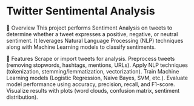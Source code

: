 # Twitter Sentimental Analysis
📌 Overview
    This project performs Sentiment Analysis on tweets to determine whether a tweet expresses a positive, negative, or neutral sentiment.
    It leverages Natural Language Processing (NLP) techniques along with Machine Learning models to classify sentiments.

🚀 Features
    Scrape or import tweets for analysis.
    Preprocess tweets (removing stopwords, hashtags, mentions, URLs).
    Apply NLP techniques (tokenization, stemming/lemmatization, vectorization).
    Train Machine Learning models (Logistic Regression, Naive Bayes, SVM, etc.).
    Evaluate model performance using accuracy, precision, recall, and F1-score.
    Visualize results with plots (word clouds, confusion matrix, sentiment distribution).
